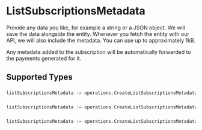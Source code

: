 # ListSubscriptionsMetadata

Provide any data you like, for example a string or a JSON object. We will save the data alongside the entity.
Whenever you fetch the entity with our API, we will also include the metadata. You can use up to approximately
1kB.

Any metadata added to the subscription will be automatically forwarded to the payments generated for it.


## Supported Types

### 

```go
listSubscriptionsMetadata := operations.CreateListSubscriptionsMetadataStr(string{/* values here */})
```

### 

```go
listSubscriptionsMetadata := operations.CreateListSubscriptionsMetadataMapOfAny(map[string]any{/* values here */})
```

### 

```go
listSubscriptionsMetadata := operations.CreateListSubscriptionsMetadataArrayOfStr([]string{/* values here */})
```

